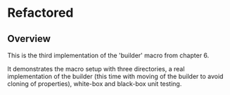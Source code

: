 # Refactored

## Overview

This is the third implementation of the 'builder' macro from chapter 6.

It demonstrates the macro setup with three directories, a real implementation of the builder (this time with moving of the builder to avoid cloning of properties), white-box and black-box unit testing.
